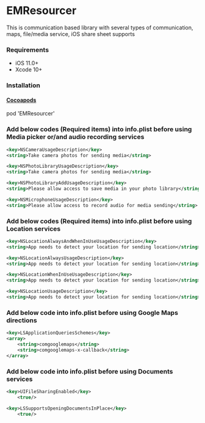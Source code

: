 # EMResourcer
This is communication based library with several types of communication, maps, file/media service, iOS share sheet supports

### Requirements
- iOS 11.0+
- Xcode 10+

### Installation

#### [Cocoapods](https://cocoapods.org/pods/EMResourcer)
pod 'EMResourcer'

### Add below codes (Required items) into info.plist before using Media picker or/and audio recording services
```xml
<key>NSCameraUsageDescription</key>
<string>Take camera photos for sending media</string>
```
```xml
<key>NSPhotoLibraryUsageDescription</key>
<string>Take camera photos for sending media</string>
```
```xml
<key>NSPhotoLibraryAddUsageDescription</key>
<string>Please allow access to save media in your photo library</string>
```
```xml
<key>NSMicrophoneUsageDescription</key>
<string>Please allow access to record audio for media sending</string>
```

### Add below codes (Required items) into info.plist before using Location services
```xml
<key>NSLocationAlwaysAndWhenInUseUsageDescription</key>
<string>App needs to detect your location for sending location</string>
```
```xml
<key>NSLocationAlwaysUsageDescription</key>
<string>App needs to detect your location for sending location</string>
```
```xml
<key>NSLocationWhenInUseUsageDescription</key>
<string>App needs to detect your location for sending location</string>
```
```xml
<key>NSLocationUsageDescription</key>
<string>App needs to detect your location for sending location</string>
```

### Add below code into info.plist before using Google Maps directions
```xml
<key>LSApplicationQueriesSchemes</key>
<array>
	<string>comgooglemaps</string>
	<string>comgooglemaps-x-callback</string>
</array>
```

### Add below code into info.plist before using Documents services
```xml
<key>UIFileSharingEnabled</key>
	<true/>
```
```xml
<key>LSSupportsOpeningDocumentsInPlace</key>
	<true/>
```
